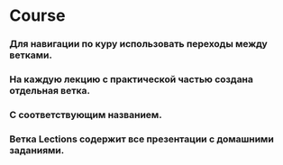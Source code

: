 # Course

### Для навигации по куру использовать переходы между ветками.

### На каждую лекцию с практической частью создана отдельная ветка. 

### С соответствующим названием.

### Ветка Lections содержит все презентации с домашними заданиями.
